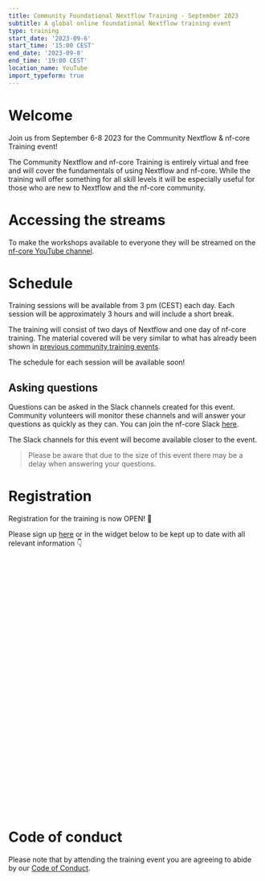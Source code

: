 ```yaml
---
title: Community Foundational Nextflow Training - September 2023
subtitle: A global online foundational Nextflow training event
type: training
start_date: '2023-09-6'
start_time: '15:00 CEST'
end_date: '2023-09-8'
end_time: '19:00 CEST'
location_name: YouTube
import_typeform: true
---
```


# Welcome

Join us from September 6-8 2023 for the Community Nextflow & nf-core Training event!

The Community Nextflow and nf-core Training is entirely virtual and free and will cover the fundamentals of using Nextflow and nf-core. While the training will offer something for all skill levels it will be especially useful for those who are new to Nextflow and the nf-core community.

# Accessing the streams

To make the workshops available to everyone they will be streamed on the [nf-core YouTube channel](https://www.youtube.com/c/nf-core).

# Schedule

Training sessions will be available from 3 pm (CEST) each day. Each session will be approximately 3 hours and will include a short break.

The training will consist of two days of Nextflow and one day of nf-core training. The material covered will be very similar to what has already been shown in [previous community training events](https://www.youtube.com/@nf-core/playlists?view=50&sort=dd&shelf_id=2).

The schedule for each session will be available soon!

## Asking questions

Questions can be asked in the Slack channels created for this event. Community volunteers will monitor these channels and will answer your questions as quickly as they can. You can join the nf-core Slack [here](https://nf-co.re/join/slack).

The Slack channels for this event will become available closer to the event.

> Please be aware that due to the size of this event there may be a delay when answering your questions.

# Registration

Registration for the training is now OPEN! 🎉

Please sign up [here](https://form.typeform.com/to/FsaLza9Y) or in the widget below to be kept up to date with all relevant information 👇

<div data-tf-widget="FsaLza9Y" style="width:100%;height:500px;color:#FFFFFF;"></div>

# Code of conduct

Please note that by attending the training event you are agreeing to abide by our [Code of Conduct](https://nf-co.re/code_of_conduct).

